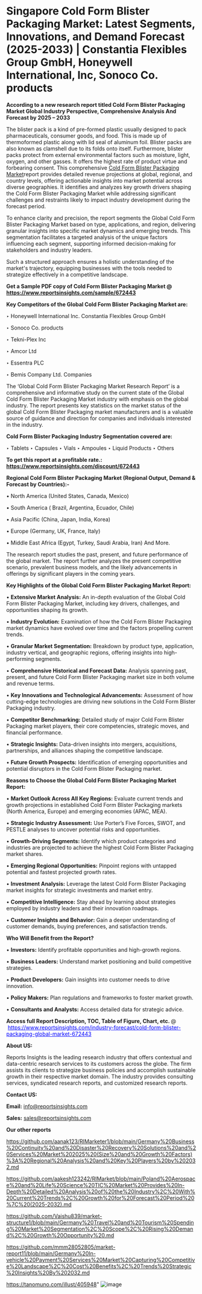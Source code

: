 # Singapore Cold Form Blister Packaging Market: Latest Segments, Innovations, and Demand Forecast (2025-2033) | Constantia Flexibles Group GmbH, Honeywell International, Inc, Sonoco Co. products

<strong>According to a new research report titled Cold Form Blister Packaging Market Global Industry Perspective, Comprehensive Analysis And Forecast by 2025 – 2033</strong>

The blister pack is a kind of pre-formed plastic usually designed to pack pharmaceuticals, consumer goods, and food. This is made up of thermoformed plastic along with lid seal of aluminum foil. Blister packs are also known as clamshell due to its folds onto itself. Furthermore, blister packs protect from external environmental factors such as moisture, light, oxygen, and other gasses. It offers the highest rate of product virtue and forbearing consent. This comprehensive <a href=https://www.reportsinsights.com/sample/672443>Cold Form Blister Packaging Market</a>report provides detailed revenue projections at global, regional, and country levels, offering actionable insights into market potential across diverse geographies. It identifies and analyzes key growth drivers shaping the Cold Form Blister Packaging Market while addressing significant challenges and restraints likely to impact industry development during the forecast period.

To enhance clarity and precision, the report segments the Global Cold Form Blister Packaging Market based on type, applications, and region, delivering granular insights into specific market dynamics and emerging trends. This segmentation facilitates a targeted analysis of the unique factors influencing each segment, supporting informed decision-making for stakeholders and industry leaders.

Such a structured approach ensures a holistic understanding of the market's trajectory, equipping businesses with the tools needed to strategize effectively in a competitive landscape.

<strong>Get a Sample PDF copy of Cold Form Blister Packaging Market </strong><strong>@<a href=https://www.reportsinsights.com/sample/672443 style=color:#0000ff;> https://www.reportsinsights.com/sample/672443</a></strong></font>

<strong>Key Competitors of the Global Cold Form Blister Packaging Market are:</strong>

‣ Honeywell International Inc. Constantia Flexibles Group GmbH

‣ Sonoco Co. products

‣ Tekni-Plex Inc

‣ Amcor Ltd

‣ Essentra PLC

‣ Bemis Company Ltd. Companies

The ‘Global Cold Form Blister Packaging Market Research Report’ is a comprehensive and informative study on the current state of the Global Cold Form Blister Packaging Market industry with emphasis on the global industry. The report presents key statistics on the market status of the global Cold Form Blister Packaging market manufacturers and is a valuable source of guidance and direction for companies and individuals interested in the industry.

<strong>Cold Form Blister Packaging Industry Segmentation covered are:</strong>

‣ Tablets
‣ Capsules
‣ Vials
‣ Ampoules
‣ Liquid Products
‣ Others

<strong>To get this report at a profitable rate.: <a href=https://www.reportsinsights.com/discount/672443 style=color:#0000ff;>https://www.reportsinsights.com/discount/672443</a></strong></font>

<strong>Regional Cold Form Blister Packaging Market (Regional Output, Demand &amp; Forecast by Countries):-</strong>

• North America (United States, Canada, Mexico)

• South America ( Brazil, Argentina, Ecuador, Chile)

• Asia Pacific (China, Japan, India, Korea)

• Europe (Germany, UK, France, Italy)

• Middle East Africa (Egypt, Turkey, Saudi Arabia, Iran) And More.

The research report studies the past, present, and future performance of the global market. The report further analyzes the present competitive scenario, prevalent business models, and the likely advancements in offerings by significant players in the coming years.

<strong>Key Highlights of the Global Cold Form Blister Packaging Market Report:</strong>

• <strong>Extensive Market Analysis:</strong> An in-depth evaluation of the Global Cold Form Blister Packaging Market, including key drivers, challenges, and opportunities shaping its growth.

• <strong>Industry Evolution:</strong> Examination of how the Cold Form Blister Packaging market dynamics have evolved over time and the factors propelling current trends.

• <strong>Granular Market Segmentation:</strong> Breakdown by product type, application, industry vertical, and geographic regions, offering insights into high-performing segments.

• <strong>Comprehensive Historical and Forecast Data:</strong> Analysis spanning past, present, and future Cold Form Blister Packaging market size in both volume and revenue terms.

• <strong>Key Innovations and Technological Advancements:</strong> Assessment of how cutting-edge technologies are driving new solutions in the Cold Form Blister Packaging industry.

• <strong>Competitor Benchmarking:</strong> Detailed study of major Cold Form Blister Packaging market players, their core competencies, strategic moves, and financial performance.

• <strong>Strategic Insights:</strong> Data-driven insights into mergers, acquisitions, partnerships, and alliances shaping the competitive landscape.

• <strong>Future Growth Prospects:</strong> Identification of emerging opportunities and potential disruptors in the Cold Form Blister Packaging market.

<strong>Reasons to Choose the Global Cold Form Blister Packaging Market Report:</strong>

• <strong>Market Outlook Across All Key Regions:</strong> Evaluate current trends and growth projections in established Cold Form Blister Packaging markets (North America, Europe) and emerging economies (APAC, MEA).

• <strong>Strategic Industry Assessment:</strong> Use Porter’s Five Forces, SWOT, and PESTLE analyses to uncover potential risks and opportunities.

• <strong>Growth-Driving Segments:</strong> Identify which product categories and industries are projected to achieve the highest Cold Form Blister Packaging market shares.

• <strong>Emerging Regional Opportunities:</strong> Pinpoint regions with untapped potential and fastest projected growth rates.

• <strong>Investment Analysis:</strong> Leverage the latest Cold Form Blister Packaging market insights for strategic investments and market entry.

• <strong>Competitive Intelligence:</strong> Stay ahead by learning about strategies employed by industry leaders and their innovation roadmaps.

• <strong>Customer Insights and Behavior:</strong> Gain a deeper understanding of customer demands, buying preferences, and satisfaction trends.

<strong>Who Will Benefit from the Report?</strong>

• <strong>Investors:</strong> Identify profitable opportunities and high-growth regions.

• <strong>Business Leaders:</strong> Understand market positioning and build competitive strategies.

• <strong>Product Developers:</strong> Gain insights into customer needs to drive innovation.

• <strong>Policy Makers:</strong> Plan regulations and frameworks to foster market growth.

• <strong>Consultants and Analysts:</strong> Access detailed data for strategic advice.
</ul>
<strong>Access full Report Description, TOC, Table of Figure, Chart, etc. </strong>@  <a href=https://www.reportsinsights.com/industry-forecast/cold-form-blister-packaging-global-market-672443 style=color:#0000ff;>https://www.reportsinsights.com/industry-forecast/cold-form-blister-packaging-global-market-672443</a></font>

<strong><strong>About US</strong>:</strong>

Reports Insights is the leading research industry that offers contextual and data-centric research services to its customers across the globe. The firm assists its clients to strategize business policies and accomplish sustainable growth in their respective market domain. The industry provides consulting services, syndicated research reports, and customized research reports.

<strong>Contact US:</strong>

<p class=""""><b>Email:</b> <a href=mailto:info@reportsinsights.com>info@reportsinsights.com</a></p>
<p class=""""><b>Sales:</b> <a href=mailto:sales@reportsinsights.com>sales@reportsinsights.com</a></p>

<strong>Our other reports</strong>

<a href=https://github.com/aanak123/RIMarketer1/blob/main/Germany%20Business%20Continuity%20and%20Disaster%20Recovery%20Solutions%20and%20Services%20Market%202025%20(Size%20and%20Growth%20Factors)%3A%20Regional%20Analysis%20and%20Key%20Players%20by%202032.md>https://github.com/aanak123/RIMarketer1/blob/main/Germany%20Business%20Continuity%20and%20Disaster%20Recovery%20Solutions%20and%20Services%20Market%202025%20(Size%20and%20Growth%20Factors)%3A%20Regional%20Analysis%20and%20Key%20Players%20by%202032.md</a>

<a href=https://github.com/aakesh123242/RIMarket/blob/main/Poland%20Aerospace%20and%20Life%20Science%20TIC%20Market%20Provides%20In-Depth%20Detailed%20Analysis%20of%20the%20Industry%2C%20With%20Current%20Trends%2C%20Growth%20for%20Forecast%20Period%20%7C%20(2025-2032).md>https://github.com/aakesh123242/RIMarket/blob/main/Poland%20Aerospace%20and%20Life%20Science%20TIC%20Market%20Provides%20In-Depth%20Detailed%20Analysis%20of%20the%20Industry%2C%20With%20Current%20Trends%2C%20Growth%20for%20Forecast%20Period%20%7C%20(2025-2032).md</a>

<a href=https://github.com/Vaishu839/market-structure1/blob/main/Germany%20Travel%20and%20Tourism%20Spending%20Market%20Segmentation%2C%20Scope%2C%20Rising%20Demand%2C%20Growth%20Opportunity%20.md>https://github.com/Vaishu839/market-structure1/blob/main/Germany%20Travel%20and%20Tourism%20Spending%20Market%20Segmentation%2C%20Scope%2C%20Rising%20Demand%2C%20Growth%20Opportunity%20.md</a>

<a href=https://github.com/mmm28052805/market-report11/blob/main/Germany%20In-vehicle%20Payment%20Services%20Market%20Capturing%20Competitive%20Landscape%2C%20Cost%20Benefits%2C%20Trends%20Strategic%20Insights%20By%202032.md>https://github.com/mmm28052805/market-report11/blob/main/Germany%20In-vehicle%20Payment%20Services%20Market%20Capturing%20Competitive%20Landscape%2C%20Cost%20Benefits%2C%20Trends%20Strategic%20Insights%20By%202032.md</a>

<a href=https://tanomuno.com/illust/405948>https://tanomuno.com/illust/405948</a>"
![image](https://github.com/user-attachments/assets/ed36377e-d25b-49f1-86f9-560d834a09dc)

